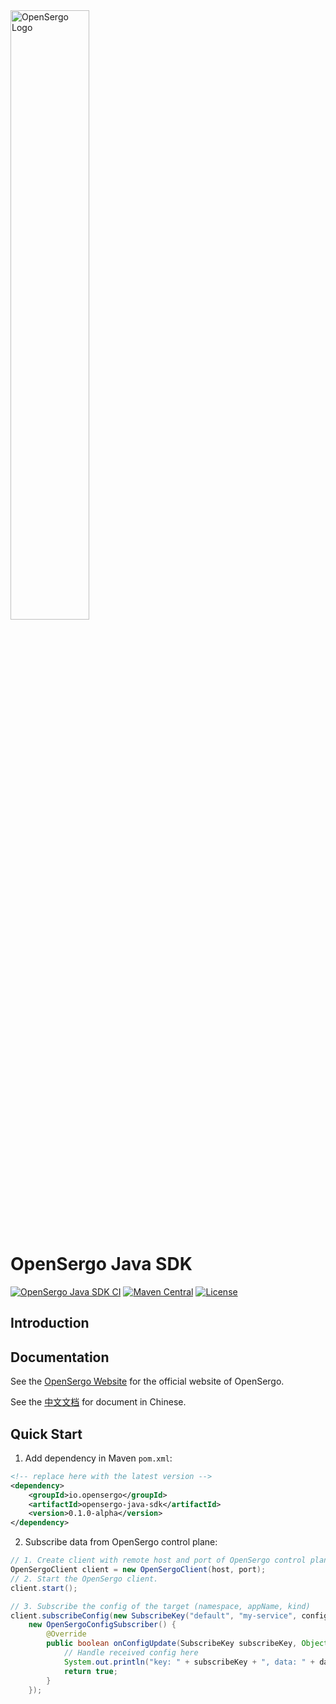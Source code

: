 <img src="https://user-images.githubusercontent.com/9434884/197435179-bbda0a82-6bae-485e-ac1a-490fee91a002.png" alt="OpenSergo Logo" width="50%">

# OpenSergo Java SDK

[![OpenSergo Java SDK CI](https://github.com/opensergo/opensergo-java-sdk/actions/workflows/ci.yml/badge.svg)](https://github.com/opensergo/opensergo-java-sdk/actions/workflows/ci.yml)
[![Maven Central](https://img.shields.io/maven-central/v/io.opensergo/opensergo-java-sdk.svg?label=Maven%20Central)](https://search.maven.org/search?q=g:%22io.opensergo%22%20AND%20a:%22opensergo-java-sdk%22)
[![License](https://img.shields.io/badge/license-Apache%202-4EB1BA.svg)](https://www.apache.org/licenses/LICENSE-2.0.html)

## Introduction

## Documentation

See the [OpenSergo Website](https://opensergo.io/) for the official website of OpenSergo.

See the [中文文档](https://opensergo.io/zh-cn/) for document in Chinese.

## Quick Start

1. Add dependency in Maven `pom.xml`:

```xml
<!-- replace here with the latest version -->
<dependency>
    <groupId>io.opensergo</groupId>
    <artifactId>opensergo-java-sdk</artifactId>
    <version>0.1.0-alpha</version>
</dependency>
```

2. Subscribe data from OpenSergo control plane:

```java
// 1. Create client with remote host and port of OpenSergo control plane
OpenSergoClient client = new OpenSergoClient(host, port);
// 2. Start the OpenSergo client.
client.start();

// 3. Subscribe the config of the target (namespace, appName, kind)
client.subscribeConfig(new SubscribeKey("default", "my-service", configKind),
    new OpenSergoConfigSubscriber() {
        @Override
        public boolean onConfigUpdate(SubscribeKey subscribeKey, Object dataList) {
            // Handle received config here
            System.out.println("key: " + subscribeKey + ", data: " + dataList);
            return true;
        }
    });
```